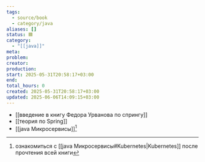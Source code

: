 ```yaml
---
tags:
  - source/book
  - category/java
aliases: []
status: 🟦
category:
  - "[[java]]"
meta: 
problem: 
creator: 
production: 
start: 2025-05-31T20:58:17+03:00
end: 
total_hours: 0
created: 2025-05-31T20:58:17+03:00
updated: 2025-06-06T14:09:15+03:00
---
```


- [[введение в книгу Федора Урванова по спрингу]]
- [[теория по Spring]]
- [[java Микросервисы]][^1]

[^1]: ознакомиться с [[java Микросервисы#Kubernetes|Kubernetes]] после прочтения всей книги
